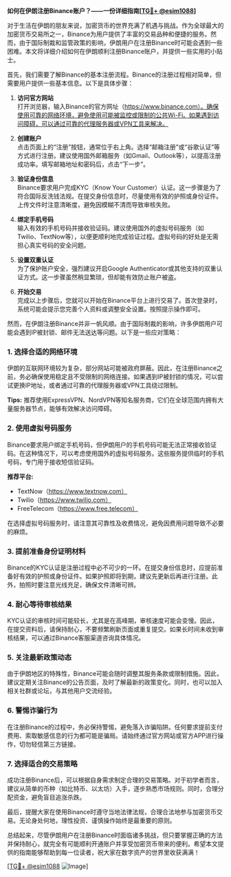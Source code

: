 **如何在伊朗注册Binance账户？——一份详细指南[[TG💪+ @esim1088](https://t.me/s/esim1088)]**

对于生活在伊朗的朋友来说，加密货币的世界充满了机遇与挑战。作为全球最大的加密货币交易所之一，Binance为用户提供了丰富的交易品种和便捷的服务。然而，由于国际制裁和监管政策的影响，伊朗用户在注册Binance时可能会遇到一些困难。本文将详细介绍如何在伊朗顺利注册Binance账户，并提供一些实用的小贴士。

首先，我们需要了解Binance的基本注册流程。Binance的注册过程相对简单，但需要用户提供一些基本信息。以下是具体步骤：

1. **访问官方网站**  
   打开浏览器，输入Binance的官方网址（https://www.binance.com）。确保使用可靠的网络环境，避免使用可能被监控或限制的公共Wi-Fi。如果遇到访问障碍，可以通过可靠的代理服务器或VPN工具来解决。

2. **创建账户**  
   点击页面上的“注册”按钮，通常位于右上角。选择“邮箱注册”或“谷歌认证”等方式进行注册。建议使用国外邮箱服务（如Gmail、Outlook等），以提高注册成功率。填写邮箱地址和密码后，点击“下一步”。

3. **验证身份信息**  
   Binance要求用户完成KYC（Know Your Customer）认证。这一步骤是为了符合国际反洗钱法规。在提交身份信息时，尽量使用有效的护照或身份证件。上传文件时注意清晰度，避免因模糊不清而导致审核失败。

4. **绑定手机号码**  
   输入有效的手机号码并接收验证码。建议使用国外的虚拟号码服务（如Twilio、TextNow等），以便更顺利地完成验证过程。虚拟号码的好处是无需担心真实号码的安全问题。

5. **设置双重认证**  
   为了保护账户安全，强烈建议开启Google Authenticator或其他支持的双重认证方式。这一步骤虽然稍显繁琐，但却能有效防止账户被盗。

6. **开始交易**  
   完成以上步骤后，您就可以开始在Binance平台上进行交易了。首次登录时，系统可能会提示您完善个人资料或调整安全设置。按照提示操作即可。

然而，在伊朗注册Binance并非一帆风顺。由于国际制裁的影响，许多伊朗用户可能会遇到IP被封锁、邮件无法送达等问题。以下是一些应对策略：

### **1. 选择合适的网络环境**
伊朗的互联网环境较为复杂，部分网站可能被政府屏蔽。因此，在注册Binance之前，务必确保使用稳定且不受限制的网络连接。如果遇到IP被封锁的情况，可以尝试更换IP地址，或者通过可靠的代理服务器或VPN工具绕过限制。

**Tips:** 推荐使用ExpressVPN、NordVPN等知名服务商，它们在全球范围内拥有大量服务器节点，能够有效解决访问障碍。

### **2. 使用虚拟号码服务**
Binance要求用户绑定手机号码，但伊朗用户的手机号码可能无法正常接收验证码。在这种情况下，可以考虑使用国外的虚拟号码服务。这些服务提供临时的手机号码，专门用于接收短信验证码。

**推荐平台:**  
- TextNow（https://www.textnow.com）  
- Twilio（https://www.twilio.com）  
- FreeTelecom（https://www.free.telecom）  

在选择虚拟号码服务时，请注意其可靠性及收费情况，避免因费用问题导致不必要的麻烦。

### **3. 提前准备身份证明材料**
Binance的KYC认证是注册过程中必不可少的一环。在提交身份信息时，应提前准备好有效的护照或身份证件。如果护照即将到期，建议先更新后再进行注册。此外，拍照时要注意光线充足，确保文件清晰可辨。

### **4. 耐心等待审核结果**
KYC认证的审核时间可能较长，尤其是在高峰期，审核速度可能会变慢。因此，在提交资料后，请保持耐心，不要频繁刷新页面或重复提交。如果长时间未收到审核结果，可以通过Binance客服渠道咨询具体情况。

### **5. 关注最新政策动态**
由于伊朗地区的特殊性，Binance可能会随时调整其服务条款或限制措施。因此，建议定期关注Binance的公告页面，及时了解最新的政策变化。同时，也可以加入相关社群或论坛，与其他用户交流经验。

### **6. 警惕诈骗行为**
在注册Binance的过程中，务必保持警惕，避免落入诈骗陷阱。任何要求提前支付费用、索取敏感信息的行为都可能是骗局。请始终通过官方网站或官方APP进行操作，切勿轻信第三方链接。

### **7. 选择适合的交易策略**
成功注册Binance后，可以根据自身需求制定合理的交易策略。对于初学者而言，建议从简单的币种（如比特币、以太坊）入手，逐步熟悉市场规则。同时，合理分配资金，避免盲目追涨杀跌。

最后，提醒大家在使用Binance时遵守当地法律法规，合理合法地参与加密货币交易。无论身处何地，理性投资、谨慎操作始终是最重要的原则。

总结起来，尽管伊朗用户在注册Binance时面临诸多挑战，但只要掌握正确的方法并保持耐心，就完全有可能顺利开通账户并享受加密货币带来的便利。希望本文提供的指南能够帮助到每一位读者，祝大家在数字资产的世界里收获满满！

[[TG💪+ @esim1088](https://t.me/s/esim1088) ![Image](https://i.postimg.cc/4NQfJmqS/Snipaste-2025-05-13-00-14-12.png)]